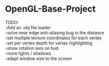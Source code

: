 # OpenGL-Base-Project


TODO:   
-Add an .obj file loader  
-solve near edge anti-aliasing bug in the distance   
-set multiple texture coordinates for each vertex  
-set per vertex depth for vertex highlighting   
-show rotation axis on hud  
-more lights / shadows    
-adapt window size to the screen  